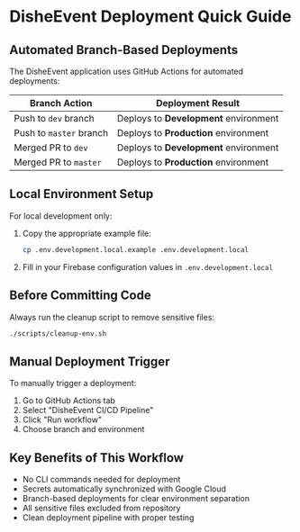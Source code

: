 # DisheEvent Deployment Quick Guide

## Automated Branch-Based Deployments

The DisheEvent application uses GitHub Actions for automated deployments:

| Branch Action | Deployment Result |
|--------------|------------------|
| Push to `dev` branch | Deploys to **Development** environment |
| Push to `master` branch | Deploys to **Production** environment |
| Merged PR to `dev` | Deploys to **Development** environment |
| Merged PR to `master` | Deploys to **Production** environment |

## Local Environment Setup

For local development only:

1. Copy the appropriate example file:
   ```bash
   cp .env.development.local.example .env.development.local
   ```

2. Fill in your Firebase configuration values in `.env.development.local`

## Before Committing Code

Always run the cleanup script to remove sensitive files:

```bash
./scripts/cleanup-env.sh
```

## Manual Deployment Trigger

To manually trigger a deployment:

1. Go to GitHub Actions tab
2. Select "DisheEvent CI/CD Pipeline"
3. Click "Run workflow"
4. Choose branch and environment

## Key Benefits of This Workflow

- No CLI commands needed for deployment
- Secrets automatically synchronized with Google Cloud
- Branch-based deployments for clear environment separation
- All sensitive files excluded from repository
- Clean deployment pipeline with proper testing
